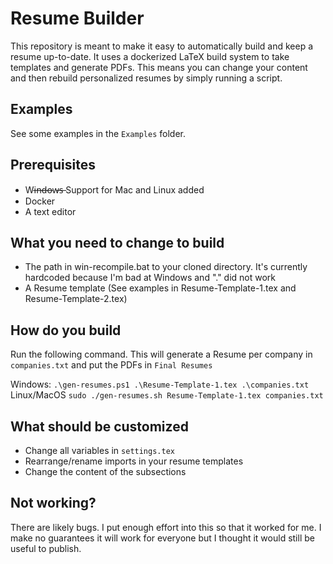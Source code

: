 Resume Builder
==============

This repository is meant to make it easy to automatically build and keep a resume up-to-date. It uses a dockerized LaTeX build system to take templates
and generate PDFs. This means you can change your content and then rebuild personalized resumes by simply running a script.


Examples
--------

See some examples in the `Examples` folder.


Prerequisites
-------------

- Wi̶n̶d̶o̶w̶s̶ Support for Mac and Linux added
- Docker
- A text editor


What you need to change to build
--------------------------------

- The path in win-recompile.bat to your cloned directory. It's currently hardcoded because I'm bad at Windows and "." did not work
- A Resume template (See examples in Resume-Template-1.tex and Resume-Template-2.tex)


How do you build
----------------

Run the following command. This will generate a Resume per company in `companies.txt` and put the PDFs in `Final Resumes`

Windows:
`.\gen-resumes.ps1 .\Resume-Template-1.tex .\companies.txt`
Linux/MacOS
`sudo ./gen-resumes.sh Resume-Template-1.tex companies.txt`

What should be customized
-------------------------

- Change all variables in `settings.tex`
- Rearrange/rename imports in your resume templates
- Change the content of the subsections


Not working?
------------

There are likely bugs. I put enough effort into this so that it worked for me. I make no guarantees it will work for everyone but I thought it
would still be useful to publish.
